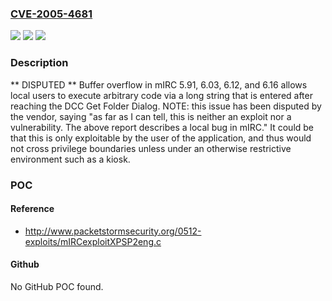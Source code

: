 ### [CVE-2005-4681](https://cve.mitre.org/cgi-bin/cvename.cgi?name=CVE-2005-4681)
![](https://img.shields.io/static/v1?label=Product&message=n%2Fa&color=blue)
![](https://img.shields.io/static/v1?label=Version&message=n%2Fa&color=blue)
![](https://img.shields.io/static/v1?label=Vulnerability&message=n%2Fa&color=brighgreen)

### Description

** DISPUTED ** Buffer overflow in mIRC 5.91, 6.03, 6.12, and 6.16 allows local users to execute arbitrary code via a long string that is entered after reaching the DCC Get Folder Dialog.  NOTE: this issue has been disputed by the vendor, saying "as far as I can tell, this is neither an exploit nor a vulnerability. The above report describes a local bug in mIRC."  It could be that this is only exploitable by the user of the application, and thus would not cross privilege boundaries unless under an otherwise restrictive environment such as a kiosk.

### POC

#### Reference
- http://www.packetstormsecurity.org/0512-exploits/mIRCexploitXPSP2eng.c

#### Github
No GitHub POC found.

